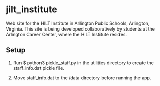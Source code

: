 jilt_institute
==============

Web site for the HILT Institute in Arlington Public Schools, Arlington,
Virginia.  This site is being developed collaboratively by students at
the Arlington Career Center, where the HILT Institute resides.


Setup
-----

1. Run $ python3 pickle_staff.py in the utilities directory to create the
  staff_info.dat pickle file.

2. Move staff_info.dat to the /data directory before running the app.
